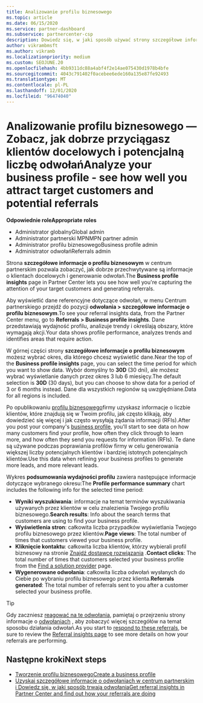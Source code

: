 ```yaml
---
title: Analizowanie profilu biznesowego
ms.topic: article
ms.date: 06/15/2020
ms.service: partner-dashboard
ms.subservice: partnercenter-csp
description: Dowiedz się, w jaki sposób używać strony szczegółowe informacje o profilu biznesowym, aby zobaczyć, jak dobrze przechwytywasz informacje o klientach docelowych i generują odwołania.
author: vikrambmsft
ms.author: vikramb
ms.localizationpriority: medium
ms.custom: SEOJUNE.20
ms.openlocfilehash: 4bb9311dc88a4abf4f2e14ae075430d1978b4bfe
ms.sourcegitcommit: 4043c791402f0acebee6ede160a135e87fe92493
ms.translationtype: MT
ms.contentlocale: pl-PL
ms.lasthandoff: 12/01/2020
ms.locfileid: "96474040"
---
```

# <a name="analyze-your-business-profile---see-how-well-you-attract-target-customers-and-potential-referrals"></a><span data-ttu-id="808f7-103">Analizowanie profilu biznesowego — Zobacz, jak dobrze przyciągasz klientów docelowych i potencjalną liczbę odwołań</span><span class="sxs-lookup"><span data-stu-id="808f7-103">Analyze your business profile - see how well you attract target customers and potential referrals</span></span>
<!-- 
https://go.microsoft.com/fwlink/?linkid=849120
-->

<span data-ttu-id="808f7-104">**Odpowiednie role**</span><span class="sxs-lookup"><span data-stu-id="808f7-104">**Appropriate roles**</span></span>

- <span data-ttu-id="808f7-105">Administrator globalny</span><span class="sxs-lookup"><span data-stu-id="808f7-105">Global admin</span></span>
- <span data-ttu-id="808f7-106">Administrator partnerski MPN</span><span class="sxs-lookup"><span data-stu-id="808f7-106">MPN partner admin</span></span>
- <span data-ttu-id="808f7-107">Administrator profilu biznesowego</span><span class="sxs-lookup"><span data-stu-id="808f7-107">Business profile admin</span></span>
- <span data-ttu-id="808f7-108">Administrator odwołań</span><span class="sxs-lookup"><span data-stu-id="808f7-108">Referrals admin</span></span>

<span data-ttu-id="808f7-109">Strona **szczegółowe informacje o profilu biznesowym** w centrum partnerskim pozwala zobaczyć, jak dobrze przechwytywane są informacje o klientach docelowych i generowanie odwołań.</span><span class="sxs-lookup"><span data-stu-id="808f7-109">The **Business profile insights** page in Partner Center lets you see how well you're capturing the attention of your target customers and generating referrals.</span></span>

<span data-ttu-id="808f7-110">Aby wyświetlić dane referencyjne dotyczące odwołań, w menu Centrum partnerskiego przejdź do pozycji **odwołania > szczegółowe informacje o profilu biznesowym**.</span><span class="sxs-lookup"><span data-stu-id="808f7-110">To see your referral insights data, from the Partner Center menu, go to **Referrals > Business profile insights**.</span></span> <span data-ttu-id="808f7-111">Dane przedstawiają wydajność profilu, analizuje trendy i określają obszary, które wymagają akcji.</span><span class="sxs-lookup"><span data-stu-id="808f7-111">Your data shows profile performance, analyzes trends and identifies areas that require action.</span></span>

<span data-ttu-id="808f7-112">W górnej części strony **szczegółowe informacje o profilu biznesowym** możesz wybrać okres, dla którego chcesz wyświetlić dane.</span><span class="sxs-lookup"><span data-stu-id="808f7-112">Near the top of the **Business profile insights** page, you can select the time period for which you want to show data.</span></span> <span data-ttu-id="808f7-113">Wybór domyślny to **30D** (30 dni), ale możesz wybrać wyświetlanie danych przez okres 3 lub 6 miesięcy.</span><span class="sxs-lookup"><span data-stu-id="808f7-113">The default selection is **30D** (30 days), but you can choose to show data for a period of 3 or 6 months instead.</span></span> <span data-ttu-id="808f7-114">Dane dla wszystkich regionów są uwzględniane.</span><span class="sxs-lookup"><span data-stu-id="808f7-114">Data for all regions is included.</span></span>

<span data-ttu-id="808f7-115">Po opublikowaniu [profilu biznesowego](create-a-marketing-profile.md)firmy uzyskasz informacje o liczbie klientów, które znajdują się w Twoim profilu, jak często klikają, aby dowiedzieć się więcej i jak często wysyłają żądania informacji (RFIs).</span><span class="sxs-lookup"><span data-stu-id="808f7-115">After you post your company's [business profile](create-a-marketing-profile.md), you'll start to see data on how many customers find your profile, how often they click through to learn more, and how often they send you requests for information (RFIs).</span></span> <span data-ttu-id="808f7-116">Te dane są używane podczas poprawiania profilów firmy w celu generowania większej liczby potencjalnych klientów i bardziej istotnych potencjalnych klientów.</span><span class="sxs-lookup"><span data-stu-id="808f7-116">Use this data when refining your business profiles to generate more leads, and more relevant leads.</span></span>

<span data-ttu-id="808f7-117">Wykres **podsumowania wydajności profilu** zawiera następujące informacje dotyczące wybranego okresu:</span><span class="sxs-lookup"><span data-stu-id="808f7-117">The **Profile performance summary** chart includes the following info for the selected time period:</span></span>

- <span data-ttu-id="808f7-118">**Wyniki wyszukiwania**: informacje na temat terminów wyszukiwania używanych przez klientów w celu znalezienia Twojego profilu biznesowego.</span><span class="sxs-lookup"><span data-stu-id="808f7-118">**Search results**: Info about the search terms that customers are using to find your business profile.</span></span>
- <span data-ttu-id="808f7-119">**Wyświetlenia stron**: całkowita liczba przypadków wyświetlania Twojego profilu biznesowego przez klientów.</span><span class="sxs-lookup"><span data-stu-id="808f7-119">**Page views**: The total number of times that customers viewed your business profile.</span></span>
- <span data-ttu-id="808f7-120">**Kliknięcie kontaktu**: całkowita liczba klientów, którzy wybierali profil biznesowy na stronie [Znajdź dostawcę rozwiązania](https://www.microsoft.com/solution-providers/home) .</span><span class="sxs-lookup"><span data-stu-id="808f7-120">**Contact clicks**: The total number of times that customers selected your business profile from the [Find a solution provider](https://www.microsoft.com/solution-providers/home) page.</span></span>
- <span data-ttu-id="808f7-121">**Wygenerowane odwołania**: całkowita liczba odwołań wysłanych do Ciebie po wybraniu profilu biznesowego przez klienta.</span><span class="sxs-lookup"><span data-stu-id="808f7-121">**Referrals generated**: The total number of referrals sent to you after a customer selected your business profile.</span></span>

> [!TIP]
> <span data-ttu-id="808f7-122">Gdy zaczniesz [reagować na te odwołania](manage-leads.md), pamiętaj o przejrzeniu strony informacje o [odwołaniach](referral-insights.md) , aby zobaczyć więcej szczegółów na temat sposobu działania odwołań.</span><span class="sxs-lookup"><span data-stu-id="808f7-122">As you start to [respond to these referrals](manage-leads.md), be sure to review the [Referral insights page](referral-insights.md) to see more details on how your referrals are performing.</span></span>

## <a name="next-steps"></a><span data-ttu-id="808f7-123">Następne kroki</span><span class="sxs-lookup"><span data-stu-id="808f7-123">Next steps</span></span>

- [<span data-ttu-id="808f7-124">Tworzenie profilu biznesowego</span><span class="sxs-lookup"><span data-stu-id="808f7-124">Create a business profile</span></span>](create-a-marketing-profile.md)
- [<span data-ttu-id="808f7-125">Uzyskaj szczegółowe informacje o odwołaniach w centrum partnerskim i Dowiedz się, w jaki sposób trwają odwołania</span><span class="sxs-lookup"><span data-stu-id="808f7-125">Get referral insights in Partner Center and find out how your referrals are doing</span></span>](referral-insights.md)